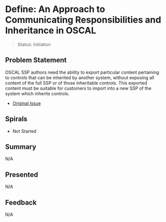 # Define: An Approach to Communicating Responsibilities and Inheritance in OSCAL

> Status: Initiation

## Problem Statement

OSCAL SSP authors need the ability to export particular content pertaining to controls that can be inherited by another system, without exposing all content of the full SSP or of those inheritable controls. This exported content must be suitable for customers to import into a new SSP of the system which inherits controls.

- [Original Issue](https://github.com/usnistgov/OSCAL/issues/722)

## Spirals

- Not Started

## Summary

N/A

## Presented

N/A

## Feedback

N/A